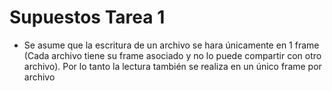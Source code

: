 # Supuestos Tarea 1

- Se asume que la escritura de un archivo se hara únicamente en 1 frame (Cada archivo tiene su frame asociado y no lo puede compartir con otro archivo). Por lo tanto la lectura también se realiza en un único frame por archivo


